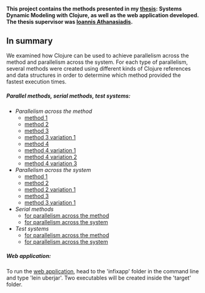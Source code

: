 #### This project contains the methods presented in my [thesis](https://github.com/chrispyl/Thesis_Systems_Dynamic_Modeling_with_Clojure/blob/master/Thesis.pdf): Systems Dynamic Modeling with Clojure, as well as the web application developed. The thesis supervisor was [Ioannis Athanasiadis](http://www.athanasiadis.info/).

## In summary
We examined how Clojure can be used to achieve parallelism across the method and parallelism across the system. For each type of parallelism, several methods were created using different kinds of Clojure references and data structures in order to determine which method provided the fastest execution times.

##### Parallel methods, serial methods, test systems: 

* *Parallelism across the method*  
    * [method 1](https://github.com/chrispyl/Thesis_Systems_Dynamic_Modeling_with_Clojure/blob/master/Parallelism%20across%20the%20method/method_1.clj) 
    * [method 2](https://github.com/chrispyl/Thesis_Systems_Dynamic_Modeling_with_Clojure/blob/master/Parallelism%20across%20the%20method/method_2.clj)
    * [method 3](https://github.com/chrispyl/Thesis_Systems_Dynamic_Modeling_with_Clojure/blob/master/Parallelism%20across%20the%20method/method_3.clj)
    * [method 3 variation 1](https://github.com/chrispyl/Thesis_Systems_Dynamic_Modeling_with_Clojure/blob/master/Parallelism%20across%20the%20method/method_3_variation_1.clj)
    * [method 4](https://github.com/chrispyl/Thesis_Systems_Dynamic_Modeling_with_Clojure/blob/master/Parallelism%20across%20the%20method/method_4.clj)
    * [method 4 variation 1](https://github.com/chrispyl/Thesis_Systems_Dynamic_Modeling_with_Clojure/blob/master/Parallelism%20across%20the%20method/method_4_variation_1.clj)
    * [method 4 variation 2](https://github.com/chrispyl/Thesis_Systems_Dynamic_Modeling_with_Clojure/blob/master/Parallelism%20across%20the%20method/method_4_variation_2.clj)
    * [method 4 variation 3](https://github.com/chrispyl/Thesis_Systems_Dynamic_Modeling_with_Clojure/blob/master/Parallelism%20across%20the%20method/method_4_variation_3.clj)
* *Parallelism across the system*
    * [method 1](https://github.com/chrispyl/Thesis_Systems_Dynamic_Modeling_with_Clojure/blob/master/Parallelism%20across%20the%20system/method_1.clj)
    * [method 2](https://github.com/chrispyl/Thesis_Systems_Dynamic_Modeling_with_Clojure/blob/master/Parallelism%20across%20the%20system/method_2.clj)
    * [method 2 variation 1](https://github.com/chrispyl/Thesis_Systems_Dynamic_Modeling_with_Clojure/blob/master/Parallelism%20across%20the%20system/method_2_variation_1.clj)
    * [method 3](https://github.com/chrispyl/Thesis_Systems_Dynamic_Modeling_with_Clojure/blob/master/Parallelism%20across%20the%20system/method_3.clj)
    * [method 3 variation 1](https://github.com/chrispyl/Thesis_Systems_Dynamic_Modeling_with_Clojure/blob/master/Parallelism%20across%20the%20system/method_3_variation_1.clj) 
*  *Serial methods*
    * [for parallelism across the method](https://github.com/chrispyl/Thesis_Systems_Dynamic_Modeling_with_Clojure/blob/master/Serial%20methods/serial_method_for_parallelism_across_the_method.clj)
    * [for parallelism across the system](https://github.com/chrispyl/Thesis_Systems_Dynamic_Modeling_with_Clojure/blob/master/Serial%20methods/serial_method_for_parallelism_across_the_system.clj)
* *Test systems*
    * [for parallelism across the method](https://github.com/chrispyl/Thesis_Systems_Dynamic_Modeling_with_Clojure/blob/master/Test%20systems/for_parallelism_across_the_method.clj)
    * [for parallelism across the system](https://github.com/chrispyl/Thesis_Systems_Dynamic_Modeling_with_Clojure/blob/master/Test%20systems/for_parallelism_across_the_system.clj)

##### Web application:
To run the [web application](/infixapp/), head to the 'infixapp' folder in the command line and type 'lein uberjar'. Two executables will be created inside the 'target' folder.
